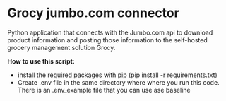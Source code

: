 # Grocy jumbo.com connector
Python application that connects with the Jumbo.com api to download product information and posting those information to the self-hosted grocery management solution Grocy.

**How to use this script:**

* install the required packages with pip (pip install -r requirements.txt)
* Create .env file in the same directory where where you run this code. There is an .env_example file that you can use ase baseline

